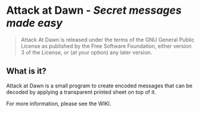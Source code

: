 # Attack at Dawn - _Secret messages made easy_

> Attack At Dawn is released under the terms of the
> GNU General Public License as published by the
> Free Software Foundation, either version 3 of the
> License, or (at your option) any later version.

## What is it?

Attack at Dawn is a small program to create encoded
messages that can be decoded by applying a transparent
printed sheet on top of it.

For more information, please see the WIKI.